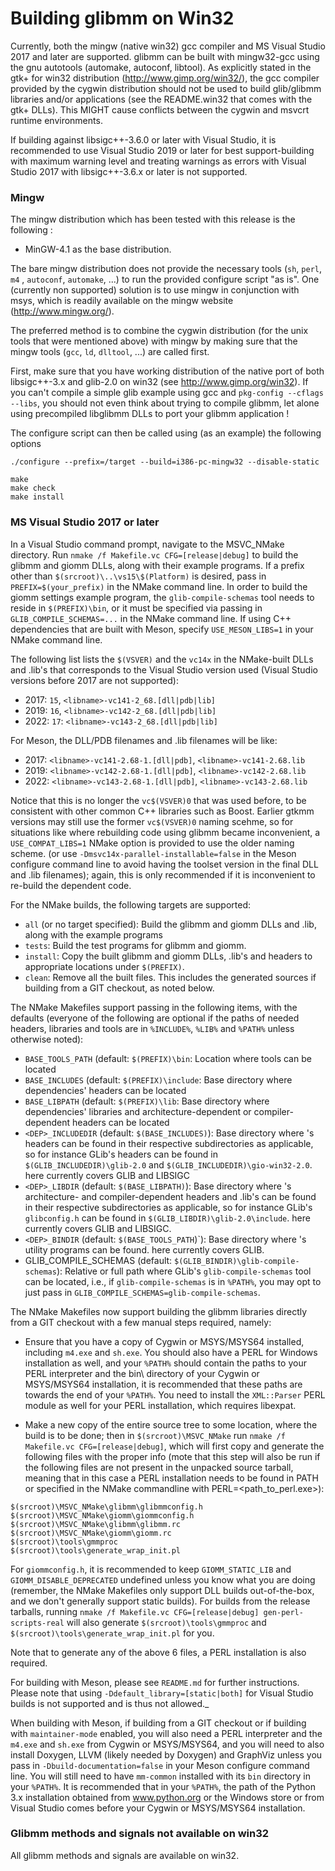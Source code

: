 Building glibmm on Win32
=

Currently, both the mingw (native win32) gcc compiler and MS Visual
Studio 2017 and later are supported. glibmm can be built with
mingw32-gcc using the gnu autotools (automake, autoconf, libtool).
As explicitly stated in the gtk+ for win32 distribution
(http://www.gimp.org/win32/), the gcc compiler provided by the cygwin
distribution should not be used to build glib/glibmm libraries and/or
applications (see the README.win32 that comes with the gtk+ DLLs).
This MIGHT cause conflicts between the cygwin and msvcrt runtime
environments.

If building against libsigc++-3.6.0 or later with Visual Studio, it is recommended
to use Visual Studio 2019 or later for best support-building with maximum warning
level and treating warnings as errors with Visual Studio 2017 with libsigc++-3.6.x
or later is not supported.

### Mingw

The mingw distribution which has been tested with this release is the
following :

* MinGW-4.1 as the base distribution.

The bare mingw distribution does not provide the necessary tools (`sh`, `perl`, `m4`
, `autoconf`, `automake`, ...) to run the provided configure script "as is". One
(currently non supported) solution is to use mingw in conjunction with msys,
which is readily available on the mingw website (http://www.mingw.org/).

The preferred method is to combine the cygwin distribution (for the unix tools
that were mentioned above) with mingw by making sure that the mingw
tools (`gcc`, `ld`, `dlltool`, ...) are called first.

First, make sure that you have working distribution of the native port
of both libsigc++-3.x and glib-2.0 on win32 (see
http://www.gimp.org/win32). If you can't compile a simple glib example
using gcc and `pkg-config --cflags --libs`, you should not even think
about trying to compile glibmm, let alone using precompiled libglibmm
DLLs to port your glibmm application !

The configure script can then be called using (as an example) the
following options

```
./configure --prefix=/target --build=i386-pc-mingw32 --disable-static

make
make check
make install
```

### MS Visual Studio 2017 or later

In a Visual Studio command prompt, navigate to the MSVC_NMake directory.
Run `nmake /f Makefile.vc CFG=[release|debug]` to build the glibmm and
giomm DLLs, along with their example programs.  If a prefix other than
`$(srcroot)\..\vs15\$(Platform)` is desired, pass in `PREFIX=$(your_prefix)`
in the NMake command line.  In order to build the giomm settings example
program, the `glib-compile-schemas` tool needs to reside in `$(PREFIX)\bin`, or
it must be specified via passing in `GLIB_COMPILE_SCHEMAS=...` in the NMake
command line.  If using C++ dependencies that are built with Meson, specify
`USE_MESON_LIBS=1` in your NMake command line.

The following list lists the `$(VSVER)` and the `vc14x` in the NMake-built DLLs and .lib's that
corresponds to the Visual Studio version used (Visual Studio versions before 2017 are not
supported):
  * 2017: `15`, `<libname>-vc141-2_68.[dll|pdb|lib]`
  * 2019: `16`, `<libname>-vc142-2_68.[dll|pdb|lib]`
  * 2022: `17`: `<libname>-vc143-2_68.[dll|pdb|lib]`

For Meson, the DLL/PDB filenames and .lib filenames will be like:
  * 2017: `<libname>-vc141-2.68-1.[dll|pdb]`, `<libname>-vc141-2.68.lib`
  * 2019: `<libname>-vc142-2.68-1.[dll|pdb]`, `<libname>-vc142-2.68.lib`
  * 2022: `<libname>-vc143-2.68-1.[dll|pdb]`, `<libname>-vc143-2.68.lib`

Notice that this is no longer the `vc$(VSVER)0` that was used before, to be consistent with
other common C++ libraries such as Boost.  Earlier gtkmm versions may still use the former
`vc$(VSVER)0` naming scehme, so for situations like where rebuilding code using glibmm became
inconvenient, a `USE_COMPAT_LIBS=1` NMake option is provided to use the older naming scheme.
(or use `-Dmsvc14x-parallel-installable=false` in the Meson configure command line
to avoid having the toolset version in the final DLL and .lib filenames);
again, this is only recommended if it is inconvenient to re-build the
dependent code.

For the NMake builds, the following targets are supported:

  * `all` (or no target specified): Build the glibmm and giomm DLLs and .lib,
along with the example programs
  * `tests`: Build the test programs for glibmm and giomm.
  * `install`: Copy the built glibmm and giomm DLLs, .lib's and headers to appropriate locations
under `$(PREFIX)`.
  * `clean`: Remove all the built files.  This includes the generated sources if building from a
GIT checkout, as noted below.

The NMake Makefiles support passing in the following items, with the defaults (everyone of the
following are optional if the paths of needed headers, libraries and tools are in `%INCLUDE%`,
`%LIB%` and `%PATH%` unless otherwise noted):
  * `BASE_TOOLS_PATH` (default: `$(PREFIX)\bin`: Location where tools can be located
  * `BASE_INCLUDES` (default: `$(PREFIX)\include`: Base directory where dependencies' headers can
  be located
  * `BASE_LIBPATH` (default: `$(PREFIX)\lib`: Base directory where dependencies' libraries and
  architecture-dependent or compiler-dependent headers can be located
  * `<DEP>_INCLUDEDIR` (default: `$(BASE_INCLUDES)`): Base directory where <DEP>'s headers can be
  found in their respective subdirectories as applicable, so for instance GLib's headers can be
  found in `$(GLIB_INCLUDEDIR)\glib-2.0` and `$(GLIB_INCLUDEDIR)\gio-win32-2.0`.  <DEP> here
  currently covers GLIB and LIBSIGC
  * `<DEP>_LIBDIR` (default: `$(BASE_LIBPATH)`): Base directory where <DEP>'s architecture-
  and compiler-dependent headers and .lib's can be found in their respective subdirectories as
  applicable, so for instance GLib's `glibconfig.h` can be found in
  `$(GLIB_LIBDIR)\glib-2.0\include`. <DEP> here currently covers GLIB and LIBSIGC.
  * `<DEP>_BINDIR` (default: `$(BASE_TOOLS_PATH`)`): Base directory where <DEP>'s utility programs
  can be found. <DEP> here currently covers GLIB.
  * GLIB_COMPILE_SCHEMAS (default: `$(GLIB_BINDIR)\glib-compile-schemas`): Relative or full path
  where GLib's `glib-compile-schemas` tool can be located, i.e., if `glib-compile-schemas` is in
  `%PATH%`, you may opt to just pass in `GLIB_COMPILE_SCHEMAS=glib-compile-schemas`.

The NMake Makefiles now support building the glibmm libraries directly from a GIT checkout
with a few manual steps required, namely:

  * Ensure that you have a copy of Cygwin or MSYS/MSYS64 installed, including
`m4.exe` and `sh.exe`.  You should also have a PERL for Windows installation
as well, and your `%PATH%` should contain the paths to your PERL interpreter
and the bin\ directory of your Cygwin or MSYS/MSYS64 installation, it is recommended
that these paths are towards the end of your `%PATH%`. You need to install the
`XML::Parser` PERL module as well for your PERL installation, which requires libexpat.

  * Make a new copy of the entire source tree to some location, where the build
is to be done; then in `$(srcroot)\MSVC_NMake` run `nmake /f Makefile.vc CFG=[release|debug]`,
which will first copy and generate the following files with the proper info (mote that this step
will also be run if the following files are not present in the unpacked source tarball, meaning
that in this case a PERL installation needs to be found in PATH or specified in the NMake
commandline with PERL=<path_to_perl.exe>):
```
$(srcroot)\MSVC_NMake\glibmm\glibmmconfig.h
$(srcroot)\MSVC_NMake\giomm\giommconfig.h
$(srcroot)\MSVC_NMake\glibmm\glibmm.rc
$(srcroot)\MSVC_NMake\giomm\giomm.rc
$(srcroot)\tools\gmmproc
$(srcroot)\tools\generate_wrap_init.pl
```

For `giommconfig.h`, it is recommended to keep `GIOMM_STATIC_LIB` and `GIOMM_DISABLE_DEPRECATED`
undefined unless you know what you are doing (remember, the NMake Makefiles only support DLL
builds out-of-the-box, and we don't generally support static builds).  For builds from the release
tarballs, running `nmake /f Makefile.vc CFG=[release|debug] gen-perl-scripts-real` will
also generate `$(srcroot)\tools\gmmproc` and `$(srcroot)\tools\generate_wrap_init.pl` for you.

Note that to generate any of the above 6 files, a PERL installation is also required.

For building with Meson, please see `README.md` for further instructions. Please note that
using `-Ddefault_library=[static|both]` for Visual Studio builds is not supported and
is thus not allowed._

When building with Meson, if building from a GIT checkout or if building with `maintainer-mode`
enabled, you will also need a PERL interpreter and the `m4.exe` and `sh.exe` from Cygwin or
MSYS/MSYS64, and you will need to also install Doxygen, LLVM (likely needed by Doxygen) and
GraphViz unless you pass in `-Dbuild-documentation=false` in your Meson configure command
line.  You will still need to have `mm-common` installed with its `bin` directory in your
`%PATH%`.
It is recommended that in your `%PATH%`, the path of the Python 3.x installation
obtained from www.python.org or the Windows store or from Visual Studio comes
before your Cygwin or MSYS/MSYS64 installation.

### Glibmm methods and signals not available on win32

All glibmm methods and signals are available on win32.

